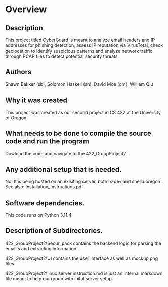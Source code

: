 # Overview

## Description
This project titled CyberGuard is meant to analyze email headers and IP addresses for phishing detection, assess IP reputation via VirusTotal, check geolocation to identify suspicious patterns and analyze network traffic through PCAP files to detect potential security threats.

## Authors
Shawn Bakker (sb), Solomon Haskell (sh), David Moe (dm), William Qiu

## Why it was created
This project was created as our second project in CS 422 at the University of Oregon.

## What needs to be done to compile the source code and run the program
Dowload the code and navigate to the 422_GroupProject2. 

## Any additional setup that is needed.
No. It is being hosted on an exisiting server, both ix-dev and shell.uoregon .
See also: Installation_Instructions.pdf

## Software dependencies.
This code runs on Python 3.11.4

## Description of Subdirectories.
422_GroupProject2\Secur_pack contains the backend logic for parsing the email's and extracting information.

422_GroupProject2\UI contains the user interface as well as mockup png files.

422_GroupProject2\linux server instruction.md is just an internal markdown file meant to help our group with inital server setup.


